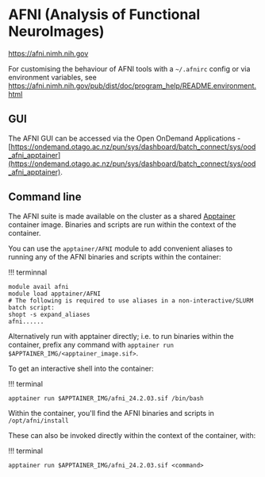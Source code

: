# AFNI (Analysis of Functional NeuroImages)

https://afni.nimh.nih.gov

For customising the behaviour of AFNI tools with a `~/.afnirc` config or via environment variables, see https://afni.nimh.nih.gov/pub/dist/doc/program_help/README.environment.html

## GUI

The AFNI GUI can be accessed via the Open OnDemand Applications - [https://ondemand.otago.ac.nz/pun/sys/dashboard/batch_connect/sys/ood_afni_apptainer](https://ondemand.otago.ac.nz/pun/sys/dashboard/batch_connect/sys/ood_afni_apptainer).

## Command line

The AFNI suite is made available on the cluster as a shared [Apptainer](../apptainer) container image. 
Binaries and scripts are run within the context of the container.

You can use the `apptainer/AFNI` module to add convenient aliases to running any of the AFNI binaries and scripts within the container:

!!! terminnal

    module avail afni
    module load apptainer/AFNI
    # The following is required to use aliases in a non-interactive/SLURM batch script:
    shopt -s expand_aliases
    afni......

Alternatively run with apptainer directly; i.e. to run binaries within the container, prefix any command with `apptainer run $APPTAINER_IMG/<apptainer_image.sif>`. 

To get an interactive shell into the container:


!!! terminal
    
    apptainer run $APPTAINER_IMG/afni_24.2.03.sif /bin/bash


Within the container, you'll find the AFNI binaries and scripts in `/opt/afni/install`

These can also be invoked directly within the context of the container, with:


!!! terminal

    apptainer run $APPTAINER_IMG/afni_24.2.03.sif <command> 


